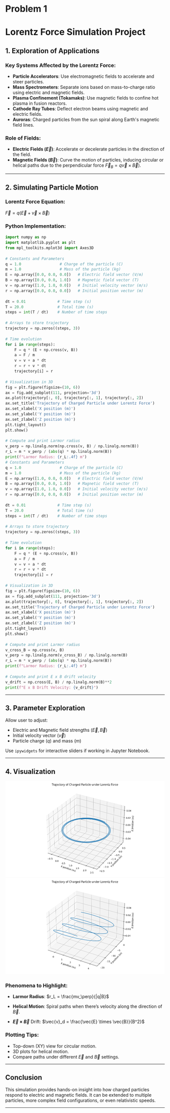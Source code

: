 # Problem 1
# Lorentz Force Simulation Project

## 1. Exploration of Applications

### Key Systems Affected by the Lorentz Force:

* **Particle Accelerators**: Use electromagnetic fields to accelerate and steer particles.
* **Mass Spectrometers**: Separate ions based on mass-to-charge ratio using electric and magnetic fields.
* **Plasma Confinement (Tokamaks)**: Use magnetic fields to confine hot plasma in fusion reactors.
* **Cathode Ray Tubes**: Deflect electron beams using magnetic and electric fields.
* **Auroras**: Charged particles from the sun spiral along Earth's magnetic field lines.

### Role of Fields:

* **Electric Fields ($\vec{E}$)**: Accelerate or decelerate particles in the direction of the field.
* **Magnetic Fields ($\vec{B}$)**: Curve the motion of particles, inducing circular or helical paths due to the perpendicular force $\vec{F}_B = q\vec{v} \times \vec{B}$).

---

## 2. Simulating Particle Motion

### Lorentz Force Equation:

$\vec{F} = q(\vec{E} + \vec{v} \times \vec{B})$

### Python Implementation:

```python
import numpy as np
import matplotlib.pyplot as plt
from mpl_toolkits.mplot3d import Axes3D

# Constants and Parameters
q = 1.0                 # Charge of the particle (C)
m = 1.0                 # Mass of the particle (kg)
E = np.array([0.0, 0.0, 0.0])   # Electric field vector (V/m)
B = np.array([0.0, 0.0, 1.0])   # Magnetic field vector (T)
v = np.array([1.0, 1.0, 0.0])   # Initial velocity vector (m/s)
r = np.array([0.0, 0.0, 0.0])   # Initial position vector (m)

dt = 0.01              # Time step (s)
T = 20.0               # Total time (s)
steps = int(T / dt)    # Number of time steps

# Arrays to store trajectory
trajectory = np.zeros((steps, 3))

# Time evolution
for i in range(steps):
    F = q * (E + np.cross(v, B))
    a = F / m
    v = v + a * dt
    r = r + v * dt
    trajectory[i] = r

# Visualization in 3D
fig = plt.figure(figsize=(10, 6))
ax = fig.add_subplot(111, projection='3d')
ax.plot(trajectory[:, 0], trajectory[:, 1], trajectory[:, 2])
ax.set_title('Trajectory of Charged Particle under Lorentz Force')
ax.set_xlabel('X position (m)')
ax.set_ylabel('Y position (m)')
ax.set_zlabel('Z position (m)')
plt.tight_layout()
plt.show()

# Compute and print Larmor radius
v_perp = np.linalg.norm(np.cross(v, B) / np.linalg.norm(B))
r_L = m * v_perp / (abs(q) * np.linalg.norm(B))
print(f"Larmor Radius: {r_L:.4f} m")
# Constants and Parameters
q = 1.0                 # Charge of the particle (C)
m = 1.0                 # Mass of the particle (kg)
E = np.array([1.0, 0.0, 0.0])   # Electric field vector (V/m)
B = np.array([0.0, 0.0, 1.0])   # Magnetic field vector (T)
v = np.array([1.0, 1.0, 0.0])   # Initial velocity vector (m/s)
r = np.array([0.0, 0.0, 0.0])   # Initial position vector (m)

dt = 0.01              # Time step (s)
T = 20.0               # Total time (s)
steps = int(T / dt)    # Number of time steps

# Arrays to store trajectory
trajectory = np.zeros((steps, 3))

# Time evolution
for i in range(steps):
    F = q * (E + np.cross(v, B))
    a = F / m
    v = v + a * dt
    r = r + v * dt
    trajectory[i] = r

# Visualization in 3D
fig = plt.figure(figsize=(10, 6))
ax = fig.add_subplot(111, projection='3d')
ax.plot(trajectory[:, 0], trajectory[:, 1], trajectory[:, 2])
ax.set_title('Trajectory of Charged Particle under Lorentz Force')
ax.set_xlabel('X position (m)')
ax.set_ylabel('Y position (m)')
ax.set_zlabel('Z position (m)')
plt.tight_layout()
plt.show()

# Compute and print Larmor radius
v_cross_B = np.cross(v, B)
v_perp = np.linalg.norm(v_cross_B) / np.linalg.norm(B)
r_L = m * v_perp / (abs(q) * np.linalg.norm(B))
print(f"Larmor Radius: {r_L:.4f} m")

# Compute and print E x B drift velocity
v_drift = np.cross(E, B) / np.linalg.norm(B)**2
print(f"E x B Drift Velocity: {v_drift}")
```

---

## 3. Parameter Exploration

Allow user to adjust:

* Electric and Magnetic field strengths ($\vec{E}, \vec{B}$)
* Initial velocity vector ($\vec{v}$)
* Particle charge ($q$) and mass ($m$)

Use `ipywidgets` for interactive sliders if working in Jupyter Notebook.

---

## 4. Visualization
![Lorenz1](images/Lorenz.png)
![Lorenz2](images/Lorenz2.png)
### Phenomena to Highlight:

* **Larmor Radius**:
  $r_L = \frac{mv_\perp}{|q|B}$

* **Helical Motion**: Spiral paths when there’s velocity along the direction of $\vec{B}$.

* **$\vec{E} \times \vec{B}$** Drift:
  $\vec{v}_d = \frac{\vec{E} \times \vec{B}}{B^2}$

### Plotting Tips:

* Top-down (XY) view for circular motion.
* 3D plots for helical motion.
* Compare paths under different $\vec{E}$ and $\vec{B}$ settings.

---

## Conclusion

This simulation provides hands-on insight into how charged particles respond to electric and magnetic fields. It can be extended to multiple particles, more complex field configurations, or even relativistic speeds.

---

